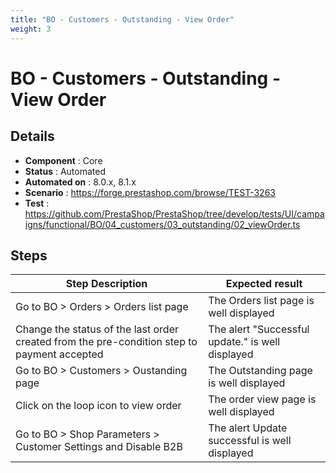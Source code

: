 ```yaml
---
title: "BO - Customers - Outstanding - View Order"
weight: 3
---
```


# BO - Customers - Outstanding - View Order
## Details
* **Component** : Core
* **Status** : Automated
* **Automated on** : 8.0.x, 8.1.x
* **Scenario** : https://forge.prestashop.com/browse/TEST-3263
* **Test** : https://github.com/PrestaShop/PrestaShop/tree/develop/tests/UI/campaigns/functional/BO/04_customers/03_outstanding/02_viewOrder.ts

## Steps
| Step Description | Expected result |
| ----- | ----- |
| Go to BO > Orders > Orders list page | The Orders list page is well displayed |
| Change the status of the last order created from the pre-condition step to payment accepted | The alert "Successful update." is well displayed |
| Go to BO > Customers > Oustanding page | The Outstanding page is well displayed |
| Click on the loop icon to view order | The order view page is well displayed |
| Go to BO > Shop Parameters > Customer Settings and Disable B2B | The alert Update successful is well displayed |
